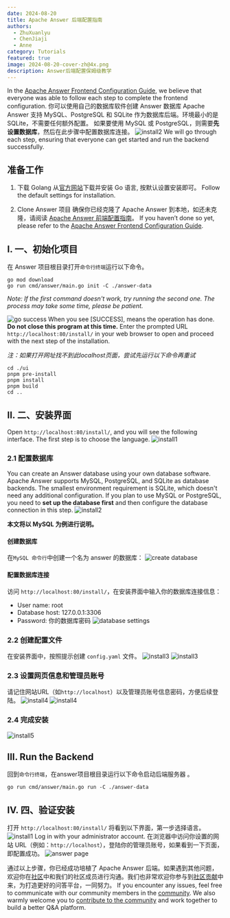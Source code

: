 ```yaml
---
date: 2024-08-20
title: Apache Answer 后端配置指南
authors:
  - ZhuXuanlyu
  - ChenJiaji
  - Anne
category: Tutorials
featured: true
image: 2024-08-20-cover-zh@4x.png
description: Answer后端配置保姆级教学
---
```


In the [Apache Answer Frontend Configuration Guide](https://answer.apache.org/blog/apache-answer-frontend-configuration-guide), we believe that everyone was able to follow each step to complete the frontend configuration. 你可以使用自己的数据库软件创建 Answer 数据库
Apache Answer 支持 MySQL、PostgreSQL 和 SQLite 作为数据库后端。环境最小的是 SQLite，不需要任何额外配置。
如果要使用 MySQL 或 PostgreSQL，则需要**先设置数据库**，然后在此步骤中配置数据库连接。
![install2](install2.png) We will go through each step, ensuring that everyone can get started and run the backend successfully.

## 准备工作

1. 下载 Golang
   从[官方网站](https://go.dev/doc/install)下载并安装 Go 语言, 按默认设置安装即可。 Follow the default settings for installation.

2. Clone Answer 项目
   确保你已经克隆了 Apache Answer 到本地，如还未克隆，请阅读 [Apache Answer 前端配置指南](https://answer.apache.org/zh-CN/blog/2024/08/16/apache-answer-frontend-configuration-guide)。 If you haven’t done so yet, please refer to the [Apache Answer Frontend Configuration Guide](https://answer.apache.org/blog/apache-answer-frontend-configuration-guide).

## I. 一、初始化项目

在 Answer 项目根目录打开`命令行终端`运行以下命令。

```
go mod download
go run cmd/answer/main.go init -C ./answer-data
```

_Note: If the first command doesn't work, try running the second one. The process may take some time, please be patient._

![go success](go-success.png)
When you see [SUCCESS], means the operation has done. **Do not close this program at this time.** Enter the prompted URL `http://localhost:80/install/` in your web browser to open and proceed with the next step of the installation.

_注：如果打开网址找不到此localhost页面，尝试先运行以下命令再重试_

```
cd ./ui
pnpm pre-install
pnpm install
pnpm build
cd ..
```

## II. 二、安装界面

Open `http://localhost:80/install/`, and you will see the following interface. The first step is to choose the language.
![install1](install1.png)

### 2.1 配置数据库

You can create an Answer database using your own database software.
Apache Answer supports MySQL, PostgreSQL, and SQLite as database backends. The smallest environment requirement is SQLite, which doesn't need any additional configuration.
If you plan to use MySQL or PostgreSQL, you need to **set up the database first** and then configure the database connection in this step.
![install2](install2.png)

**本文将以 MySQL 为例进行说明。**

#### 创建数据库

在`MySQL 命令行`中创建一个名为 answer 的数据库：
![create database](database.png)

#### 配置数据库连接

访问 `http://localhost:80/install/`，在安装界面中输入你的数据库连接信息：

- User name: root
- Database host: 127.0.0.1:3306
- Password: 你的数据库密码
  ![database settings](database2.png)

### 2.2 创建配置文件

在安装界面中，按照提示创建 `config.yaml` 文件。
![install3](install3.png)
![install3](install3.png)

### 2.3 设置网页信息和管理员账号

请记住网站URL（如`http://localhost`）以及管理员账号信息密码，方便后续登陆。
![install4](install4.png)
![install4](install4.png)

### 2.4 完成安装

![install5](install5.png)

## III. Run the Backend

回到`命令行终端`，在answer项目根目录运行以下命令启动后端服务器 。

```
go run cmd/answer/main.go run -C ./answer-data
```

## IV. 四、验证安装

打开 `http://localhost:80/install/` 将看到以下界面，第一步选择语言。
![install1](install1.png) Log in with your administrator account. 在浏览器中访问你设置的网站 URL（例如：`http://localhost`），登陆你的管理员账号，如果看到一下页面，即配置成功。
![answer page](answer-page.png)

通过以上步骤，你已经成功培植了 Apache Answer 后端。如果遇到其他问题，欢迎你在[社区](https://meta.answer.dev/)中和我们的社区成员进行沟通。我们也非常欢迎你参与到[社区贡献](https://answer.apache.org/zh-CN/community/contributing/)中来，为打造更好的问答平台，一同努力。 If you encounter any issues, feel free to communicate with our community members in the [community](https://meta.answer.dev/). We also warmly welcome you to [contribute to the community](https://answer.apache.org/community/contributing/) and work together to build a better Q&A platform.
